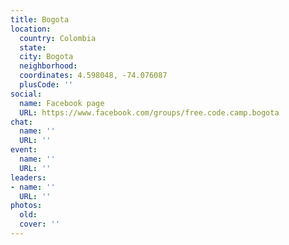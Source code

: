 ```yaml
---
title: Bogota
location:
  country: Colombia
  state: 
  city: Bogota
  neighborhood: 
  coordinates: 4.598048, -74.076087
  plusCode: ''
social:
  name: Facebook page
  URL: https://www.facebook.com/groups/free.code.camp.bogota
chat:
  name: ''
  URL: ''
event:
  name: ''
  URL: ''
leaders:
- name: ''
  URL: ''
photos:
  old: 
  cover: ''
---
```

